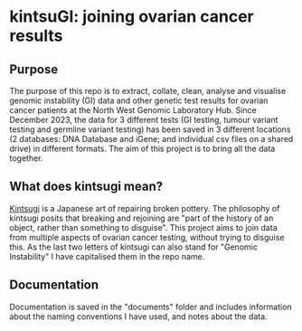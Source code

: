 # kintsuGI: joining ovarian cancer results

## Purpose

The purpose of this repo is to extract, collate, clean, analyse and visualise genomic instability (GI) data and other genetic test results for ovarian cancer patients at the North West Genomic Laboratory Hub.
Since December 2023, the data for 3 different tests (GI testing, tumour variant testing and germline variant testing) has been saved in 3 different locations (2 databases: DNA Database and iGene; and individual csv files on a shared drive) in different formats.
The aim of this project is to bring all the data together.

## What does kintsugi mean?

[Kintsugi](https://en.wikipedia.org/wiki/Kintsugi) is a Japanese art of repairing broken pottery.
The philosophy of kintsugi posits that breaking and rejoining are "part of the history of an object, rather than something to disguise".
This project aims to join data from multiple aspects of ovarian cancer testing, without trying to disguise this.
As the last two letters of kintsugi can also stand for "Genomic Instability" I have capitalised them in the repo name.

## Documentation

Documentation is saved in the "documents" folder and includes information about the naming conventions I have used, and notes about the data.
